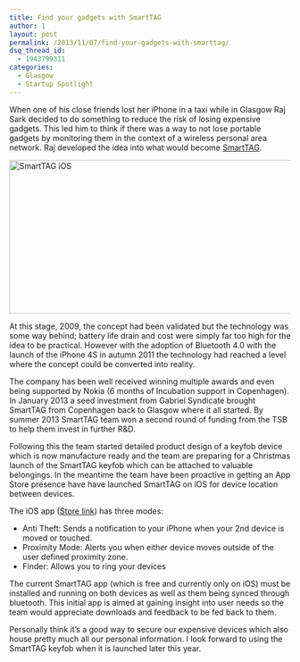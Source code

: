 ```yaml
---
title: Find your gadgets with SmartTAG
author: 1
layout: post
permalink: /2013/11/07/find-your-gadgets-with-smarttag/
dsq_thread_id:
  - 1943799311
categories:
  - Glasgow
  - Startup Spotlight
---
```

When one of his close friends lost her iPhone in a taxi while in Glasgow Raj Sark decided to do something to reduce the risk of losing expensive gadgets. This led him to think if there was a way to not lose portable gadgets by monitoring them in the context of a wireless personal area network. Raj developed the idea into what would become [SmartTAG][1].

[<img class="aligncenter size-full wp-image-13251" alt="SmartTAG iOS" src="http://www.rookieoven.com/wp-content/uploads/2013/11/smarttag-logo.jpg" width="550" height="275" />][2]

At this stage, 2009, the concept had been validated but the technology was some way behind; battery life drain and cost were simply far too high for the idea to be practical. However with the adoption of Bluetooth 4.0 with the launch of the iPhone 4S in autumn 2011 the technology had reached a level where the concept could be converted into reality.

The company has been well received winning multiple awards and even being supported by Nokia (6 months of Incubation support in Copenhagen). In January 2013 a seed investment from Gabriel Syndicate brought SmartTAG from Copenhagen back to Glasgow where it all started. By summer 2013 SmartTAG team won a second round of funding from the TSB to help them invest in further R&D.

Following this the team started detailed product design of a keyfob device which is now manufacture ready and the team are preparing for a Christmas launch of the SmartTAG keyfob which can be attached to valuable belongings. In the meantime the team have been proactive in getting an App Store presence have have launched SmartTAG on iOS for device location between devices.

The iOS app ([Store link][3]) has three modes:

  * <span style="line-height: 13px;">Anti Theft: Sends a notification to your iPhone when your 2nd device is moved or touched.</span>
  * Proximity Mode: Alerts you when either device moves outside of the user defined proximity zone.
  * Finder: Allows you to ring your devices

The current SmartTAG app (which is free and currently only on iOS) must be installed and running on both devices as well as them being synced through bluetooth. This initial app is aimed at gaining insight into user needs so the team would appreciate downloads and feedback to be fed back to them.

Personally think it&#8217;s a good way to secure our expensive devices which also house pretty much all our personal information. I look forward to using the SmartTAG keyfob when it is launched later this year.

 [1]: http://www.smart-tag.me "SmartTAG homepage"
 [2]: http://www.rookieoven.com/wp-content/uploads/2013/11/smarttag-logo.jpg
 [3]: https://itunes.apple.com/us/app/smarttag/id571296681?ls=1&mt=8 "SmartTAG App Store link"
